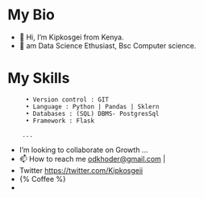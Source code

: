 # My Bio
  
- 👋 Hi, I’m Kipkosgei from Kenya.
- 👀 am Data Science Ethusiast, Bsc Computer science.

# My Skills

         • Version control : GIT
         • Language : Python | Pandas | Sklern
         • Databases : (SQL) DBMS- PostgresSql 
         • Framework : Flask
        
        ...
-    I’m looking to collaborate on Growth ...
- 📫 How to reach me odkhoder@gmail.com | 
-    Twitter https://twitter.com/Kipkosgeii
-    {% Coffee %}
- 

<!---
Kipkosgeii
--->
